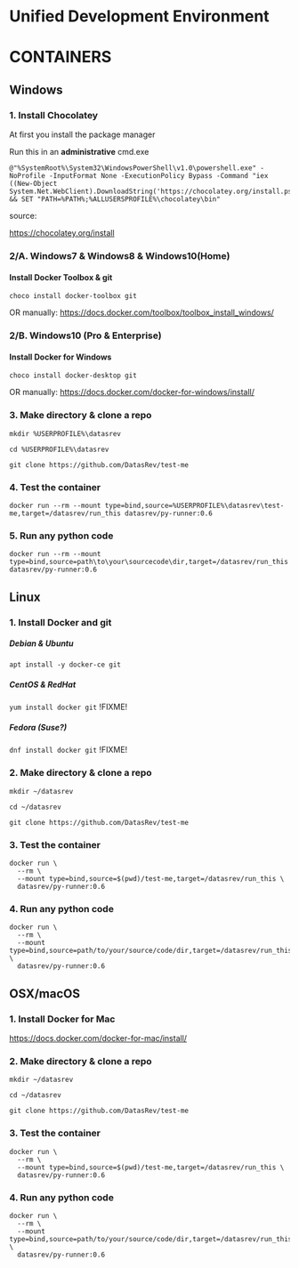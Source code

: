# Unified Development Environment
# CONTAINERS

## Windows

### 1. Install Chocolatey
At first you install the package manager

Run this in an **administrative** cmd.exe
```
@"%SystemRoot%\System32\WindowsPowerShell\v1.0\powershell.exe" -NoProfile -InputFormat None -ExecutionPolicy Bypass -Command "iex ((New-Object System.Net.WebClient).DownloadString('https://chocolatey.org/install.ps1'))" && SET "PATH=%PATH%;%ALLUSERSPROFILE%\chocolatey\bin"
```

source:

https://chocolatey.org/install

### 2/A. Windows7 & Windows8 & Windows10(Home)

#### Install Docker Toolbox & git
`choco install docker-toolbox git`

OR manually:
https://docs.docker.com/toolbox/toolbox_install_windows/

### 2/B. Windows10 (Pro & Enterprise)

#### Install Docker for Windows
`choco install docker-desktop git`

OR manually:
https://docs.docker.com/docker-for-windows/install/

### 3. Make directory & clone a repo
`mkdir %USERPROFILE%\datasrev`

`cd %USERPROFILE%\datasrev`

`git clone https://github.com/DatasRev/test-me`

### 4. Test the container
`docker run --rm --mount type=bind,source=%USERPROFILE%\datasrev\test-me,target=/datasrev/run_this datasrev/py-runner:0.6`

### 5. Run any python code
`docker run --rm --mount type=bind,source=path\to\your\sourcecode\dir,target=/datasrev/run_this datasrev/py-runner:0.6`

## Linux

### 1. Install Docker and git
##### Debian & Ubuntu
`apt install -y docker-ce git`

##### CentOS & RedHat
`yum install docker git` !FIXME!

##### Fedora (Suse?)
`dnf install docker git` !FIXME!

### 2. Make directory & clone a repo
`mkdir ~/datasrev`

`cd ~/datasrev`

`git clone https://github.com/DatasRev/test-me`

### 3. Test the container
```
docker run \
  --rm \
  --mount type=bind,source=$(pwd)/test-me,target=/datasrev/run_this \
  datasrev/py-runner:0.6
  ```
  

### 4. Run any python code
```
docker run \
  --rm \
  --mount type=bind,source=path/to/your/source/code/dir,target=/datasrev/run_this \
  datasrev/py-runner:0.6
```


## OSX/macOS

### 1. Install Docker for Mac
https://docs.docker.com/docker-for-mac/install/

### 2. Make directory & clone a repo
`mkdir ~/datasrev`

`cd ~/datasrev`

`git clone https://github.com/DatasRev/test-me`

### 3. Test the container
```
docker run \
  --rm \
  --mount type=bind,source=$(pwd)/test-me,target=/datasrev/run_this \
  datasrev/py-runner:0.6
```

### 4. Run any python code
```
docker run \
  --rm \
  --mount type=bind,source=path/to/your/source/code/dir,target=/datasrev/run_this \
  datasrev/py-runner:0.6
```
